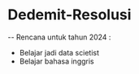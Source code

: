 # Dedemit-Resolusi
--
Rencana untuk tahun 2024 :
- Belajar jadi data scietist
- Belajar bahasa inggris
